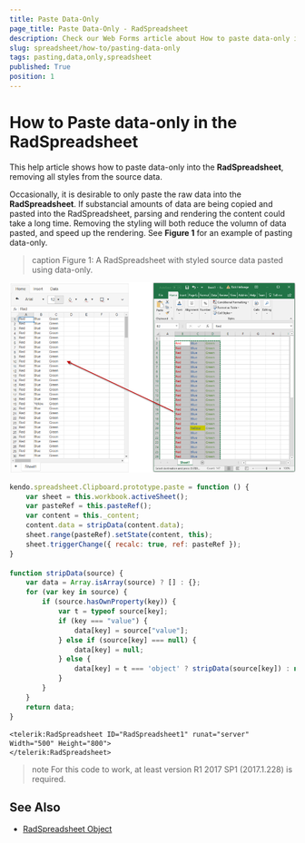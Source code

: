 ```yaml
---
title: Paste Data-Only
page_title: Paste Data-Only - RadSpreadsheet
description: Check our Web Forms article about How to paste data-only into the RadSpreadsheet, stripping all styles.
slug: spreadsheet/how-to/pasting-data-only
tags: pasting,data,only,spreadsheet
published: True
position: 1
---
```


# How to Paste data-only in the RadSpreadsheet

This help article shows how to paste data-only into the **RadSpreadsheet**, removing all styles from the source data.

Occasionally, it is desirable to only paste the raw data into the **RadSpreadsheet**. If substancial amounts of data are being copied and pasted into the RadSpreadsheet, parsing and rendering the content could take a long time. Removing the styling will both reduce the volumn of data pasted, and speed up the rendering. See **Figure 1** for an example of pasting data-only.

>caption Figure 1: A RadSpreadsheet with styled source data pasted using data-only.

![spreadsheet-pasted-dataonly](images/spreadsheet-pasted-dataonly.png)

````JavaScript
kendo.spreadsheet.Clipboard.prototype.paste = function () {
    var sheet = this.workbook.activeSheet();
    var pasteRef = this.pasteRef();
    var content = this._content;
    content.data = stripData(content.data);
    sheet.range(pasteRef).setState(content, this);
    sheet.triggerChange({ recalc: true, ref: pasteRef });
}

function stripData(source) {
    var data = Array.isArray(source) ? [] : {};
    for (var key in source) {
        if (source.hasOwnProperty(key)) {
            var t = typeof source[key];
            if (key === "value") {
                data[key] = source["value"];
            } else if (source[key] === null) {
                data[key] = null;
            } else {
                data[key] = t === 'object' ? stripData(source[key]) : null;
            }
        }
    }
    return data;
}
````
````ASP.NET
<telerik:RadSpreadsheet ID="RadSpreadsheet1" runat="server" Width="500" Height="800">
</telerik:RadSpreadsheet>
````

>note For this code to work, at least version R1 2017 SP1 (2017.1.228) is required.

## See Also

 * [RadSpreadsheet Object](https://docs.telerik.com/devtools/aspnet-ajax/controls/spreadsheet/client-side-programming/objects/radspreadsheet)



